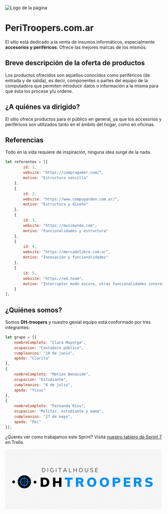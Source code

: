 ![Logo de la página](peri-logo.gif)

# PeriTroopers.com.ar

El sitio está dedicado a la venta de insumos informáticos, especialmente **accesorios y periféricos**.
Ofrece las mejores marcas de los mismos.

## Breve descripción de la oferta de productos

Los productos ofrecidos son aquellos conocidos como periféricos (de entrada y de salida), es decir, componentes o partes del equipo de la computadora que permiten introducir datos o información a la misma para que ésta los procese y/u ordene.


## ¿A quiénes va dirigido?

El sitio ofrece productos para el público en general, ya que los accesorios y periféricos son utilizados tanto en el ámbito del hogar, como en oficinas. 

## Referencias
Todo en la vida requiere de inspiración, ninguna idea surge de la nada. 

```JavaScript
let referentes = [{
        id: 1,
        website: "https://compragamer.com/",
        motivo: "Estructura sencilla"
    },
    {
        id: 2,
        website: "https://www.compugarden.com.ar/",
        motivo: "Estructura y diseño"
    },
    {
        id: 3,
        website: "https://musimundo.com",
        motivo: "Funcionalidades y estructura"
    },
    {
        id: 4,
        website: "https://mercadolibre.com.ar",
        motivo: "Innovación y funcionalidades"
    },
    {
        id: 5,
        website: "https://ed.team",
        motivo: "Interruptor modo oscuro, otras funcionalidades interesantes y estética"
    }
];
```

## ¿Quiénes somos? 
Somos **DH-troopers** y nuestro genial equipo está conformado por tres integrantes:

```JavaScript
let grupo = [{
    nombreCompleto: "Clara Mayorga",
    ocupacion: "Contadora pública",
    cumpleanios: "19 de junio",
    apodo: "Clarita"
},
{
    nombreCompleto: "Matías Benavide",
    ocupacion: "Estudiante",
    cumpleanios: "8 de julio",
    apodo: "Yisus"
},
{
    nombreCompleto: "Fernanda Ríos",
    ocupacion: "Militar, estudiante y mamá",
    cumpleanios: "27 de mayo",
    apodo: "Pei"
}];
```

¿Querés ver como trabajamos este Sprint? Visitá [nuestro tablero de Sprint 7](https://trello.com/b/ddauf4ZZ/sprint-7) en Trello.

![Logo de DH-Troopers](logo-grupo.gif)
